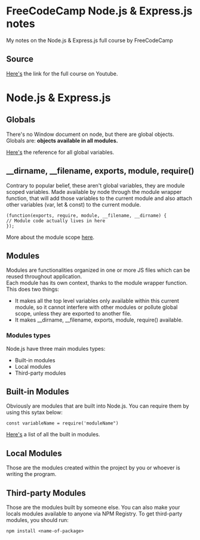# FreeCodeCamp Node.js & Express.js notes
My notes on the Node.js &amp; Express.js full course by FreeCodeCamp

## Source
[Here's](https://youtu.be/Oe421EPjeBE?si=SHJ_NuAaOH9rXVPu) the link for the full course on Youtube.

# Node.js & Express.js
## Globals

There's no Window document on node, but there are global objects. <br>
Globals are: <strong>objects available in all modules.</strong>

[Here's](https://nodejs.org/api/globals.html) the reference for all global variables.

## __dirname, __filename, exports, module, require()

Contrary to popular belief, these aren't global variables, they are module scoped variables. 
Made available by node through the module wrapper function, that will add those variables to the current module and also attach other variables (var, let & const) to the current module. <br>
```
(function(exports, require, module, __filename, __dirname) {
// Module code actually lives in here
});
```
More about the module scope [here](https://nodejs.org/api/modules.html#the-module-scope).

## Modules

Modules are functionalities organized in one or more JS files which can be reused throughout application. <br>
Each module has its own context, thanks to the module wrapper function. This does two things:
- It makes all the top level variables only available within this current module, so it cannot interfere with other modules or pollute global scope, unless they are exported to another file.  
- It makes __dirname, __filename, exports, module, require() available.

### Modules types
Node.js have three main modules types:
- Built-in modules
- Local modules
- Third-party modules

## Built-in Modules
Obviously are modules that are built into Node.js. You can require them by using this sytax below:

```
const variableName = require('moduleName")
```

[Here's](https://www.w3schools.com/nodejs/ref_modules.asp) a list of all the built in modules.

## Local Modules
Those are the modules created within the project by you or whoever is writing the program.

## Third-party Modules
Those are the modules built by someone else. You can also make your locals modules available to anyone via NPM Registry.
To get third-party modules, you should run:
```
npm install <name-of-package>
```
